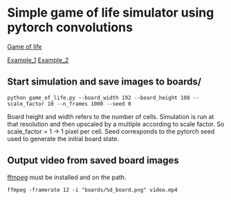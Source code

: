 
# Simple game of life simulator using pytorch convolutions

[Game of life](https://en.wikipedia.org/wiki/Conway%27s_Game_of_Life)

[Example_1](https://youtu.be/UOxtpOc5N9o) [Example_2](https://youtu.be/o1gV6niI8kY) 

## Start simulation and save images to boards/

```
python game_of_life.py --board_width 192 --board_height 108 --scale_factor 10 --n_frames 1000 --seed 0
```

Board height and width refers to the number of cells. Simulation is run at that resolution and then upscaled by a multiple according to scale factor. So scale_factor = 1 -> 1 pixel per cell.
Seed corresponds to the pytorch seed used to generate the initial board state. 

## Output video from saved board images

[ffmpeg](https://www.ffmpeg.org/) must be installed and on the path.

```
ffmpeg -framerate 12 -i "boards/%d_board.png" video.mp4
```
